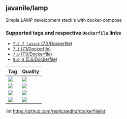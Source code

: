 ## javanile/lamp
Simple LAMP development stack's with docker-compose

### Supported tags and respective `Dockerfile` links
* [`7.2`, `7`, `latest` (7.2/Dockerfile)](https://github.com/javanile/lamp/blob/master/7.2/Dockerfile)
* [`7.1` (7.1/Dockerfile)](https://github.com/javanile/vtiger/blob/master/7.1/Dockerfile)
* [`7.0` (7.0/Dockerfile)](https://github.com/javanile/vtiger/blob/master/7.0/Dockerfile)
* [`5.6`, `5` (5.6/Dockerfile)](https://github.com/javanile/vtiger/blob/master/5.6/Dockerfile)

| Tag | Quality |
|-----|---------|
| [![](https://images.microbadger.com/badges/version/javanile/lamp:7.2.svg)](https://microbadger.com/images/javanile/lamp:7.2 "Get your own version badge on microbadger.com") | [![](https://images.microbadger.com/badges/image/javanile/lamp:7.2.svg)](https://microbadger.com/images/javanile/lamp:7.2 "Get your own image badge on microbadger.com") |
| [![](https://images.microbadger.com/badges/version/javanile/lamp:7.1.svg)](https://microbadger.com/images/javanile/lamp:7.1 "Get your own version badge on microbadger.com") | [![](https://images.microbadger.com/badges/image/javanile/lamp:7.1.svg)](https://microbadger.com/images/javanile/lamp:7.1 "Get your own image badge on microbadger.com") |
| [![](https://images.microbadger.com/badges/version/javanile/lamp:7.0.svg)](https://microbadger.com/images/javanile/lamp:7.0 "Get your own version badge on microbadger.com") | [![](https://images.microbadger.com/badges/image/javanile/lamp:7.0.svg)](https://microbadger.com/images/javanile/lamp:7.0 "Get your own image badge on microbadger.com") |
| [![](https://images.microbadger.com/badges/version/javanile/lamp:5.6.svg)](https://microbadger.com/images/javanile/lamp:5.6 "Get your own version badge on microbadger.com") | [![](https://images.microbadger.com/badges/image/javanile/lamp:5.6.svg)](https://microbadger.com/images/javanile/lamp:5.6 "Get your own image badge on microbadger.com") |



lint
https://github.com/replicatedhq/dockerfilelint
